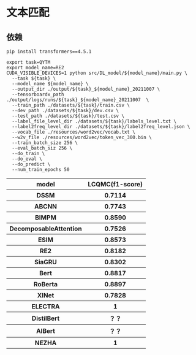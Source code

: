 # 文本匹配
## 依赖
```shell script
pip install transformers==4.5.1
```

```shell script
export task=QYTM
export model_name=RE2
CUDA_VISIBLE_DEVICES=1 python src/DL_model/${model_name}/main.py \
  --task ${task} \
  --model_name ${model_name} \
  --output_dir ./output/${task}_${model_name}_20211007 \
  --tensorboardx_path  ./output/logs/runs/${task}_${model_name}_20211007  \
  --train_path ./datasets/${task}/train.csv \
  --dev_path ./datasets/${task}/dev.csv \
  --test_path ./datasets/${task}/test.csv \
  --label_file_level_dir ./datasets/${task}/labels_level.txt \
  --label2freq_level_dir ./datasets/${task}/label2freq_level.json \
  --vocab_file ./resources/word2vec/vocab.txt \
  --w2v_file ./resources/word2vec/token_vec_300.bin \
  --train_batch_size 256 \
  --eval_batch_siz 256 \
  --do_train \
  --do_eval \
  --do_predict \
  --num_train_epochs 50
```

<table>
        <tr>
            <th>model</th>
            <th>LCQMC(f1-score)</th>
        </tr>
        <tr>
            <th>DSSM</th>
            <th>0.7114</th>
        </tr>
        <tr>
            <th>ABCNN</th>
            <th>0.7743</th>
        </tr>
        <tr>
            <th>BIMPM</th>
            <th>0.8590</th>
        </tr>
        <tr>
            <th>DecomposableAttention</th>
            <th>0.7526</th>
        </tr>
        <tr>
            <th>ESIM</th>
            <th>0.8573</th>
        </tr>
        <tr>
            <th>RE2</th>
            <th>0.8182</th>
        </tr>
        <tr>
            <th>SiaGRU</th>
            <th>0.8302</th>
        </tr>
        <tr>
            <th>Bert</th>
            <th>0.8817</th>
        </tr>
        <tr>
            <th>RoBerta</th>
            <th>0.8897</th>
        </tr>
        <tr>
            <th>XlNet</th>
            <th>0.7828</th>
        </tr>
        <tr>
            <th>ELECTRA</th>
            <th>1</th>
        </tr>
        <tr>
            <th>DistilBert</th>
            <th>？？</th>
        </tr>
        <tr>
            <th>AlBert</th>
            <th>？？</th>
        </tr>
        <tr>
            <th>NEZHA</th>
            <th>1</th>
        </tr>
    </table>
